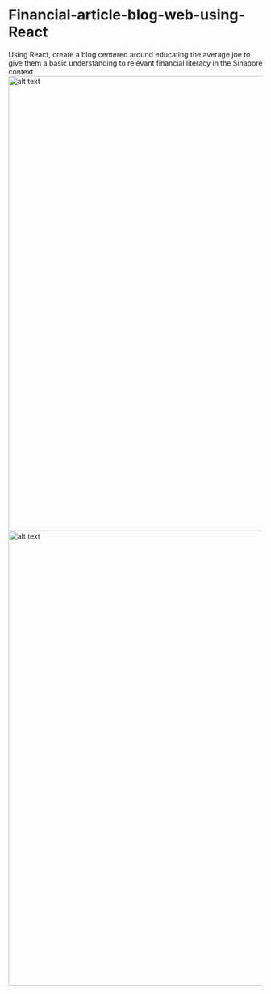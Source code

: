 # Financial-article-blog-web-using-React
Using React, create a blog centered around educating the average joe to give them a basic understanding to relevant financial literacy in the Sinapore context.</br>
<img src="https://c1.staticflickr.com/5/4741/38837915385_e3c1e87ebe_b.jpg" alt="alt text" width="900" > 
</br>
<img src="https://c1.staticflickr.com/5/4714/39027181564_e62cb90b39_b.jpg" alt="alt text" width="900" > 
